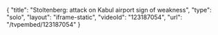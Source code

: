{
    "title": "Stoltenberg: attack on Kabul airport sign of weakness",
    "type": "solo",
    "layout": "iframe-static",
    "videoId": "123187054",
    "url": "\/tvpembed\/123187054"
}